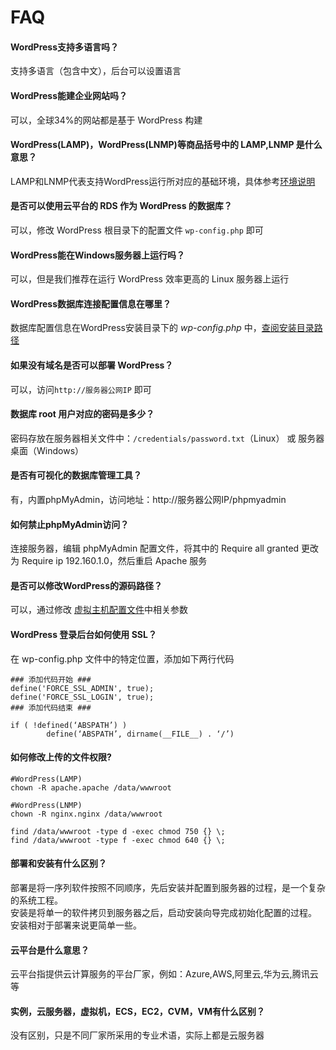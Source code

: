 # FAQ

#### WordPress支持多语言吗？

支持多语言（包含中文），后台可以设置语言

#### WordPress能建企业网站吗？

可以，全球34%的网站都是基于 WordPress 构建

#### WordPress(LAMP)，WordPress(LNMP)等商品括号中的 LAMP,LNMP 是什么意思？

LAMP和LNMP代表支持WordPress运行所对应的基础环境，具体参考[环境说明](/zh/admin-runtime.html)

#### 是否可以使用云平台的 RDS 作为 WordPress 的数据库？

可以，修改 WordPress 根目录下的配置文件 `wp-config.php` 即可

#### WordPress能在Windows服务器上运行吗？

可以，但是我们推荐在运行 WordPress 效率更高的 Linux 服务器上运行

#### WordPress数据库连接配置信息在哪里？

数据库配置信息在WordPress安装目录下的 *wp-config.php* 中，[查阅安装目录路径](/zh/stack-components.md#wordpress)

#### 如果没有域名是否可以部署 WordPress？

可以，访问`http://服务器公网IP` 即可

#### 数据库 root 用户对应的密码是多少？

密码存放在服务器相关文件中：`/credentials/password.txt`（Linux） 或 服务器桌面（Windows）

#### 是否有可视化的数据库管理工具？

有，内置phpMyAdmin，访问地址：http://服务器公网IP/phpmyadmin

#### 如何禁止phpMyAdmin访问？

连接服务器，编辑 phpMyAdmin 配置文件，将其中的 Require all granted 更改为 Require ip 192.160.1.0，然后重启 Apache 服务

#### 是否可以修改WordPress的源码路径？

可以，通过修改 [虚拟主机配置文件](/zh/stack-components.md#wordpress路径)中相关参数

#### WordPress 登录后台如何使用 SSL？

在 wp-config.php 文件中的特定位置，添加如下两行代码

```
### 添加代码开始 ###
define('FORCE_SSL_ADMIN', true);
define('FORCE_SSL_LOGIN', true);
### 添加代码结束 ###

if ( !defined(‘ABSPATH’) )
        define(‘ABSPATH’, dirname(__FILE__) . ‘/’)
```


#### 如何修改上传的文件权限?

```shell
#WordPress(LAMP)
chown -R apache.apache /data/wwwroot

#WordPress(LNMP)
chown -R nginx.nginx /data/wwwroot

find /data/wwwroot -type d -exec chmod 750 {} \;
find /data/wwwroot -type f -exec chmod 640 {} \;
```
#### 部署和安装有什么区别？

部署是将一序列软件按照不同顺序，先后安装并配置到服务器的过程，是一个复杂的系统工程。  
安装是将单一的软件拷贝到服务器之后，启动安装向导完成初始化配置的过程。  
安装相对于部署来说更简单一些。 

#### 云平台是什么意思？

云平台指提供云计算服务的平台厂家，例如：Azure,AWS,阿里云,华为云,腾讯云等

#### 实例，云服务器，虚拟机，ECS，EC2，CVM，VM有什么区别？

没有区别，只是不同厂家所采用的专业术语，实际上都是云服务器